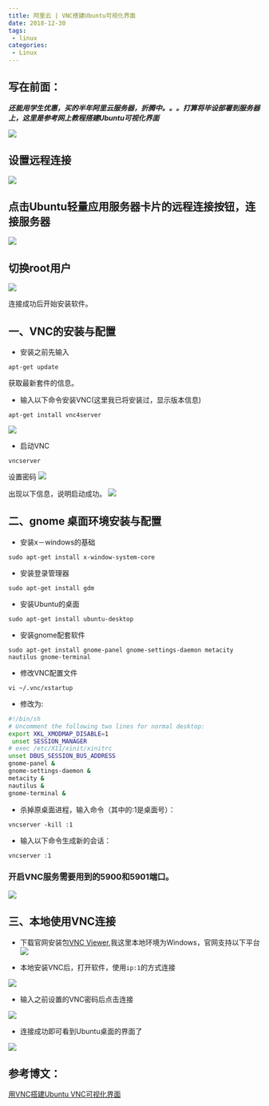 ```yaml
---
title: 阿里云 | VNC搭建Ubuntu可视化界面
date: 2018-12-30
tags:
 - linux
categories:
 - Linux
---
```

## 写在前面：

 ***还能用学生优惠，买的半年阿里云服务器，折腾中。。。打算将毕设部署到服务器上，这里是参考网上教程搭建Ubuntu可视化界面***

![](https://upload-images.jianshu.io/upload_images/4335059-008248f537dd711d.png?imageMogr2/auto-orient/strip|imageView2/2/w/1240) 

## 设置远程连接

![](https://upload-images.jianshu.io/upload_images/4335059-49c072ecbecbb6f6.png?imageMogr2/auto-orient/strip|imageView2/2/w/1240) 

## 点击Ubuntu轻量应用服务器卡片的远程连接按钮，连接服务器

![](https://upload-images.jianshu.io/upload_images/4335059-3116a39265dc1a74.png?imageMogr2/auto-orient/strip|imageView2/2/w/1240)

## 切换root用户  

![](https://upload-images.jianshu.io/upload_images/4335059-8b648e305be2747e.png?imageMogr2/auto-orient/strip|imageView2/2/w/1240)

连接成功后开始安装软件。

## 一、VNC的安装与配置

*   安装之前先输入

 `apt-get update`

获取最新套件的信息。

*   输入以下命令安装VNC(这里我已将安装过，显示版本信息)

 `apt-get install vnc4server`

![](https://upload-images.jianshu.io/upload_images/4335059-ddbe7587a57d02b9.png?imageMogr2/auto-orient/strip|imageView2/2/w/1240) 

*   启动VNC

`vncserver`

设置密码  ![](https://upload-images.jianshu.io/upload_images/4335059-e80307a9a0c0d717.png?imageMogr2/auto-orient/strip|imageView2/2/w/1240) 

出现以下信息，说明启动成功。  ![](https://upload-images.jianshu.io/upload_images/4335059-29432788411bdcee.png?imageMogr2/auto-orient/strip|imageView2/2/w/1240) 

## 二、gnome 桌面环境安装与配置

*   安装x－windows的基础

`sudo apt-get install x-window-system-core`

*   安装登录管理器

`sudo apt-get install gdm`

*   安装Ubuntu的桌面

`sudo apt-get install ubuntu-desktop`


*   安装gnome配套软件

`sudo apt-get install gnome-panel gnome-settings-daemon metacity nautilus gnome-terminal`

*   修改VNC配置文件

`vi ~/.vnc/xstartup`

*   修改为:

```bash
#!/bin/sh
# Uncomment the following two lines for normal desktop:
export XKL_XMODMAP_DISABLE=1
 unset SESSION_MANAGER
# exec /etc/X11/xinit/xinitrc
unset DBUS_SESSION_BUS_ADDRESS
gnome-panel &
gnome-settings-daemon &
metacity &
nautilus &
gnome-terminal &
```

*   杀掉原桌面进程，输入命令（其中的:1是桌面号）：

`vncserver -kill :1`

*   输入以下命令生成新的会话：

`vncserver :1`

### 开启VNC服务需要用到的5900和5901端口。

![](https://upload-images.jianshu.io/upload_images/4335059-8cd83176196e14f9.png?imageMogr2/auto-orient/strip|imageView2/2/w/1240) 

## 三、本地使用VNC连接

*   下载官网安装包[VNC Viewer](https://www.realvnc.com/en/connect/download/viewer/),我这里本地环境为Windows，官网支持以下平台  ![](https://upload-images.jianshu.io/upload_images/4335059-2afe47e8323a3954.png?imageMogr2/auto-orient/strip|imageView2/2/w/1240) 

*   本地安装VNC后，打开软件，使用`ip:1`的方式连接

![](https://upload-images.jianshu.io/upload_images/4335059-fe2143c6ced0b5e4.png?imageMogr2/auto-orient/strip|imageView2/2/w/1240) 

*   输入之前设置的VNC密码后点击连接  

![](https://upload-images.jianshu.io/upload_images/4335059-e69779de988c9c12.png?imageMogr2/auto-orient/strip|imageView2/2/w/1240) 

*   连接成功即可看到Ubuntu桌面的界面了  

![](https://upload-images.jianshu.io/upload_images/4335059-338901b14201906c.png?imageMogr2/auto-orient/strip|imageView2/2/w/1240) 

## 参考博文：

[用VNC搭建Ubuntu VNC可视化界面](https://help.aliyun.com/knowledge_detail/59330.html)